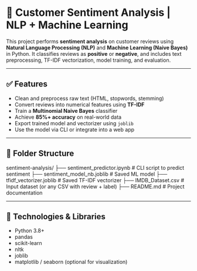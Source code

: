 # 🧠 Customer Sentiment Analysis | NLP + Machine Learning

This project performs **sentiment analysis** on customer reviews using **Natural Language Processing (NLP)** and **Machine Learning (Naive Bayes)** in Python. It classifies reviews as **positive** or **negative**, and includes text preprocessing, TF-IDF vectorization, model training, and evaluation.

---

## ✅ Features

- Clean and preprocess raw text (HTML, stopwords, stemming)
- Convert reviews into numerical features using **TF-IDF**
- Train a **Multinomial Naive Bayes** classifier
- Achieve **85%+ accuracy** on real-world data
- Export trained model and vectorizer using `joblib`
- Use the model via CLI or integrate into a web app

---

## 📁 Folder Structure

sentiment-analysis/
├── sentiment_predictor.ipynb # CLI script to predict sentiment
├── sentiment_model_nb.joblib # Saved ML model
├── tfidf_vectorizer.joblib # Saved TF-IDF vectorizer
├── IMDB_Dataset.csv # Input dataset (or any CSV with review + label)
├── README.md # Project documentation

---

## 🧰 Technologies & Libraries

- Python 3.8+
- pandas
- scikit-learn
- nltk
- joblib
- matplotlib / seaborn (optional for visualization)

